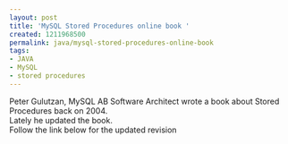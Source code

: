 ```yaml
---
layout: post
title: 'MySQL Stored Procedures online book '
created: 1211968500
permalink: java/mysql-stored-procedures-online-book
tags:
- JAVA
- MySQL
- stored procedures
---
```

<p><span class="thmr_call" id="thmr_42"><span class="thmr_call" id="thmr_6">Peter Gulutzan, MySQL AB Software Architect wrote a book about Stored Procedures back on 2004.<br />Lately he updated the book.<br />Follow the link below for the updated revision</span></span></p>

